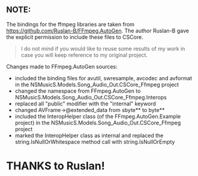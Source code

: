 ﻿## NOTE: ##

The bindings for the ffmpeg libraries are taken from https://github.com/Ruslan-B/FFmpeg.AutoGen.
The author Ruslan-B gave the explicit permission to include these files to CSCore.
> I do not mind if you would like to reuse some results of my work in case you will keep reference to my original project.

Changes made to FFmpeg.AutoGen sources:
- included the binding files for avutil, swresample, avcodec and avformat in the NSMusicS.Models.Song_Audio_Out.CSCore_Ffmpeg project
- changed the namespace from FFmpeg.AutoGen to NSMusicS.Models.Song_Audio_Out.CSCore_Ffmpeg.Interops
- replaced all "public" modifier with the "internal" keyword
- changed AVFrame->@extended_data from sbyte** to byte**
- included the InteropHelper class (of the FFmpeg.AutoGen.Example project) in the NSMusicS.Models.Song_Audio_Out.CSCore_Ffmpeg project
- marked the InteropHelper class as internal and replaced the string.IsNullOrWhitespace method call with string.IsNullOrEmpty

# THANKS to Ruslan! #